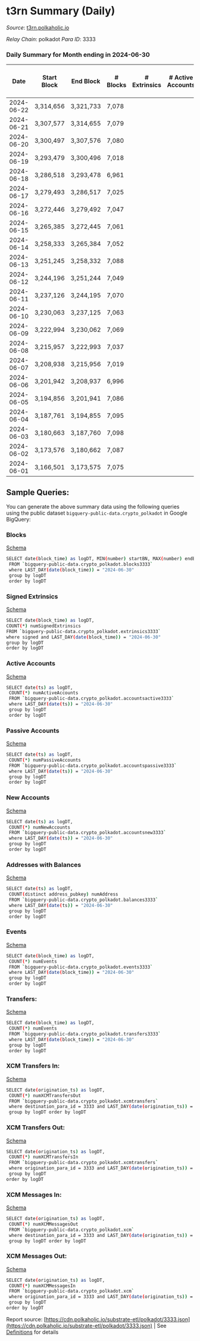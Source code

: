 # t3rn Summary (Daily)

_Source_: [t3rn.polkaholic.io](https://t3rn.polkaholic.io)

*Relay Chain*: polkadot
*Para ID*: 3333



### Daily Summary for Month ending in 2024-06-30


| Date    | Start Block | End Block | # Blocks | # Extrinsics | # Active Accounts | # Passive Accounts | # New Accounts | # Addresses | # Events  | # Transfers ($USD) | # XCM Transfers In ($USD) | # XCM Transfers Out ($USD) | # XCM In | # XCM Out | Issues |
|---------|-------------|-----------|----------|--------------|-------------------|--------------------|----------------|-------------|-----------|--------------------|---------------------------|----------------------------|----------|-----------|--------|
| 2024-06-22 | 3,314,656 | 3,321,733 | 7,078 |  |  |  |  | 1 | 14,163 |   |   |   |  |  |  |
| 2024-06-21 | 3,307,577 | 3,314,655 | 7,079 |  |  |  |  | 1 | 14,165 |   |   |   |  |  |  |
| 2024-06-20 | 3,300,497 | 3,307,576 | 7,080 |  |  |  |  | 1 | 14,167 |   |   |   |  |  |  |
| 2024-06-19 | 3,293,479 | 3,300,496 | 7,018 |  |  |  |  | 1 | 14,043 |   |   |   |  |  |  |
| 2024-06-18 | 3,286,518 | 3,293,478 | 6,961 |  |  |  |  | 1 | 13,929 |   |   |   |  |  |  |
| 2024-06-17 | 3,279,493 | 3,286,517 | 7,025 |  |  |  |  | 1 | 14,057 |   |   |   |  |  |  |
| 2024-06-16 | 3,272,446 | 3,279,492 | 7,047 |  |  |  |  | 1 | 14,100 |   |   |   |  |  |  |
| 2024-06-15 | 3,265,385 | 3,272,445 | 7,061 |  |  |  |  | 1 | 14,129 |   |   |   |  |  |  |
| 2024-06-14 | 3,258,333 | 3,265,384 | 7,052 |  |  |  |  | 1 | 14,111 |   |   |   |  |  |  |
| 2024-06-13 | 3,251,245 | 3,258,332 | 7,088 |  |  |  |  | 1 | 14,183 |   |   |   |  |  |  |
| 2024-06-12 | 3,244,196 | 3,251,244 | 7,049 |  |  |  |  | 1 | 14,105 |   |   |   |  |  |  |
| 2024-06-11 | 3,237,126 | 3,244,195 | 7,070 |  |  |  |  | 1 | 14,147 |   |   |   |  |  |  |
| 2024-06-10 | 3,230,063 | 3,237,125 | 7,063 |  |  |  |  | 1 | 14,133 |   |   |   |  |  |  |
| 2024-06-09 | 3,222,994 | 3,230,062 | 7,069 |  |  |  |  | 1 | 14,145 |   |   |   |  |  |  |
| 2024-06-08 | 3,215,957 | 3,222,993 | 7,037 |  |  |  |  | 1 | 14,081 |   |   |   |  |  |  |
| 2024-06-07 | 3,208,938 | 3,215,956 | 7,019 |  |  |  |  | 1 | 14,045 |   |   |   |  |  |  |
| 2024-06-06 | 3,201,942 | 3,208,937 | 6,996 |  |  |  |  | 1 | 13,999 |   |   |   |  |  |  |
| 2024-06-05 | 3,194,856 | 3,201,941 | 7,086 |  |  |  |  | 1 | 14,179 |   |   |   |  |  |  |
| 2024-06-04 | 3,187,761 | 3,194,855 | 7,095 |  |  |  |  | 1 | 14,197 |   |   |   |  |  |  |
| 2024-06-03 | 3,180,663 | 3,187,760 | 7,098 |  |  |  |  | 1 | 14,202 |   |   |   |  |  |  |
| 2024-06-02 | 3,173,576 | 3,180,662 | 7,087 |  |  |  |  | 1 | 14,181 |   |   |   |  |  |  |
| 2024-06-01 | 3,166,501 | 3,173,575 | 7,075 |  |  |  |  | 1 | 14,157 |   |   |   |  |  |  |

## Sample Queries:
You can generate the above summary data using the following queries using the public dataset `bigquery-public-data.crypto_polkadot` in Google BigQuery:


### Blocks 

[Schema](https://github.com/colorfulnotion/substrate-etl/blob/main/schema/blocks.json)

```bash
SELECT date(block_time) as logDT, MIN(number) startBN, MAX(number) endBN, COUNT(*) numBlocks 
 FROM `bigquery-public-data.crypto_polkadot.blocks3333`  
 where LAST_DAY(date(block_time)) = "2024-06-30" 
 group by logDT 
 order by logDT
```

### Signed Extrinsics 

[Schema](https://github.com/colorfulnotion/substrate-etl/blob/main/schema/extrinsics.json)

```bash
SELECT date(block_time) as logDT, 
COUNT(*) numSignedExtrinsics 
FROM `bigquery-public-data.crypto_polkadot.extrinsics3333`  
where signed and LAST_DAY(date(block_time)) = "2024-06-30" 
group by logDT 
order by logDT
```

### Active Accounts 

[Schema](https://github.com/colorfulnotion/substrate-etl/blob/main/schema/accountsactive.json)

```bash
SELECT date(ts) as logDT, 
 COUNT(*) numActiveAccounts 
 FROM `bigquery-public-data.crypto_polkadot.accountsactive3333` 
 where LAST_DAY(date(ts)) = "2024-06-30" 
 group by logDT 
 order by logDT
```

### Passive Accounts 

[Schema](https://github.com/colorfulnotion/substrate-etl/blob/main/schema/accountspassive.json)

```bash
SELECT date(ts) as logDT, 
 COUNT(*) numPassiveAccounts 
 FROM `bigquery-public-data.crypto_polkadot.accountspassive3333` 
 where LAST_DAY(date(ts)) = "2024-06-30" 
 group by logDT 
 order by logDT
```

### New Accounts 

[Schema](https://github.com/colorfulnotion/substrate-etl/blob/main/schema/accountsnew.json)

```bash
SELECT date(ts) as logDT, 
 COUNT(*) numNewAccounts 
 FROM `bigquery-public-data.crypto_polkadot.accountsnew3333` 
 where LAST_DAY(date(ts)) = "2024-06-30" 
 group by logDT
 order by logDT
```

### Addresses with Balances 

[Schema](https://github.com/colorfulnotion/substrate-etl/blob/main/schema/balances.json)

```bash
SELECT date(ts) as logDT,
 COUNT(distinct address_pubkey) numAddress 
 FROM `bigquery-public-data.crypto_polkadot.balances3333` 
 where LAST_DAY(date(ts)) = "2024-06-30" 
 group by logDT 
 order by logDT
```

### Events 

[Schema](https://github.com/colorfulnotion/substrate-etl/blob/main/schema/events.json)

```bash
SELECT date(block_time) as logDT, 
 COUNT(*) numEvents 
 FROM `bigquery-public-data.crypto_polkadot.events3333` 
 where LAST_DAY(date(block_time)) = "2024-06-30" 
 group by logDT 
 order by logDT
```

### Transfers:

[Schema](https://github.com/colorfulnotion/substrate-etl/blob/main/schema/transfers.json)

```bash
SELECT date(block_time) as logDT, 
 COUNT(*) numEvents 
 FROM `bigquery-public-data.crypto_polkadot.transfers3333` 
 where LAST_DAY(date(block_time)) = "2024-06-30" 
 group by logDT 
 order by logDT
```

### XCM Transfers In: 

[Schema](https://github.com/colorfulnotion/substrate-etl/blob/main/schema/xcmtransfers.json)

```bash
SELECT date(origination_ts) as logDT, 
 COUNT(*) numXCMTransfersOut 
 FROM `bigquery-public-data.crypto_polkadot.xcmtransfers` 
 where destination_para_id = 3333 and LAST_DAY(date(origination_ts)) = "2024-06-30" 
 group by logDT order by logDT
```

### XCM Transfers Out: 

[Schema](https://github.com/colorfulnotion/substrate-etl/blob/main/schema/xcmtransfers.json)

```bash
SELECT date(origination_ts) as logDT, 
 COUNT(*) numXCMTransfersIn 
 FROM `bigquery-public-data.crypto_polkadot.xcmtransfers` 
 where origination_para_id = 3333 and LAST_DAY(date(origination_ts)) = "2024-06-30" 
 group by logDT 
order by logDT
```

### XCM Messages In: 

[Schema](https://github.com/colorfulnotion/substrate-etl/blob/main/schema/xcm.json)

```bash
SELECT date(origination_ts) as logDT, 
 COUNT(*) numXCMMessagesOut 
 FROM `bigquery-public-data.crypto_polkadot.xcm` 
 where destination_para_id = 3333 and LAST_DAY(date(origination_ts)) = "2024-06-30" 
 group by logDT order by logDT
```

### XCM Messages Out: 

[Schema](https://github.com/colorfulnotion/substrate-etl/blob/main/schema/xcm.json)

```bash
SELECT date(origination_ts) as logDT, 
 COUNT(*) numXCMMessagesIn 
 FROM `bigquery-public-data.crypto_polkadot.xcm` 
 where origination_para_id = 3333 and LAST_DAY(date(origination_ts)) = "2024-06-30" 
 group by logDT 
order by logDT
```


Report source: [https://cdn.polkaholic.io/substrate-etl/polkadot/3333.json](https://cdn.polkaholic.io/substrate-etl/polkadot/3333.json) | See [Definitions](/DEFINITIONS.md) for details
